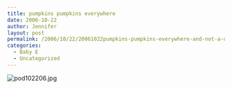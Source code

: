 ```yaml
---
title: pumpkins pumpkins everywhere
date: 2006-10-22
author: Jennifer
layout: post
permalink: /2006/10/22/20061022pumpkins-pumpkins-everywhere-and-not-a-drop-to-drink/
categories:
  - Baby E
  - Uncategorized
---
```

<img id="image44" alt="pod102206.jpg" src="http://static.squarespace.com/static/50db6bb3e4b015296cd43789/50dfa5b1e4b0dc6320e0b5ea/50dfa5b1e4b0dc6320e0b607/1161537919000/?format=original" />
